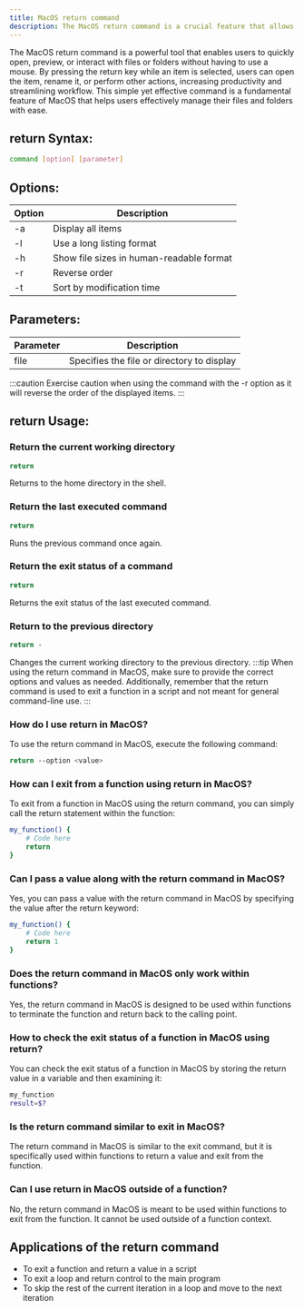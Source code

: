 ```yaml
---
title: MacOS return command
description: The MacOS return command is a crucial feature that allows users to efficiently navigate and interact with their files and folders. 
---
```


The MacOS return command is a powerful tool that enables users to quickly open, preview, or interact with files or folders without having to use a mouse. By pressing the return key while an item is selected, users can open the item, rename it, or perform other actions, increasing productivity and streamlining workflow. This simple yet effective command is a fundamental feature of MacOS that helps users effectively manage their files and folders with ease.
## return Syntax:
```bash
command [option] [parameter]
```
## Options:
| Option | Description                 |
|--------|-----------------------------|
| -a     | Display all items           |
| -l     | Use a long listing format   |
| -h     | Show file sizes in human-readable format |
| -r     | Reverse order               |
| -t     | Sort by modification time   |

## Parameters:
| Parameter | Description                                |
|-----------|--------------------------------------------|
| file      | Specifies the file or directory to display |

:::caution
Exercise caution when using the command with the -r option as it will reverse the order of the displayed items.
:::
## return Usage:
### Return the current working directory
```bash
return
```
Returns to the home directory in the shell.

### Return the last executed command
```bash
return
```
Runs the previous command once again.

### Return the exit status of a command
```bash
return
```
Returns the exit status of the last executed command.

### Return to the previous directory
```bash
return -
```
Changes the current working directory to the previous directory.
:::tip
When using the return command in MacOS, make sure to provide the correct options and values as needed. Additionally, remember that the return command is used to exit a function in a script and not meant for general command-line use.
:::

### How do I use return in MacOS?
To use the return command in MacOS, execute the following command:
```bash
return --option <value>
```

### How can I exit from a function using return in MacOS?
To exit from a function in MacOS using the return command, you can simply call the return statement within the function:
```bash
my_function() {
    # Code here
    return
}
```

### Can I pass a value along with the return command in MacOS?
Yes, you can pass a value with the return command in MacOS by specifying the value after the return keyword:
```bash
my_function() {
    # Code here
    return 1
}
```

### Does the return command in MacOS only work within functions?
Yes, the return command in MacOS is designed to be used within functions to terminate the function and return back to the calling point.

### How to check the exit status of a function in MacOS using return?
You can check the exit status of a function in MacOS by storing the return value in a variable and then examining it:
```bash
my_function
result=$?
```

### Is the return command similar to exit in MacOS?
The return command in MacOS is similar to the exit command, but it is specifically used within functions to return a value and exit from the function.

### Can I use return in MacOS outside of a function?
No, the return command in MacOS is meant to be used within functions to exit from the function. It cannot be used outside of a function context.

## Applications of the return command

- To exit a function and return a value in a script
- To exit a loop and return control to the main program
- To skip the rest of the current iteration in a loop and move to the next iteration